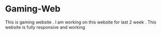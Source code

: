 # Gaming-Web
This is gaming website . I am working on this website for last 2 week . This website is fully responsive and working
